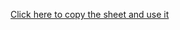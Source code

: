<a href="https://docs.google.com/spreadsheets/d/1hFV8ghGvNdwabYWGVtwjJ8kz6LBcmaOpMm4w6CSa8ro/copy">Click here to copy the sheet and use it</a>
